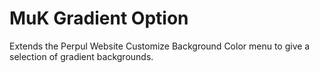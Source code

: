 # MuK Gradient Option

Extends the Perpul Website Customize Background Color
menu to give a selection of gradient backgrounds.